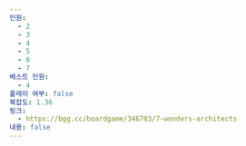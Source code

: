 ```yaml
---
인원:
  - 2
  - 3
  - 4
  - 5
  - 6
  - 7
베스트 인원:
  - 4
플레이 여부: false
복잡도: 1.36
링크:
  - https://bgg.cc/boardgame/346703/7-wonders-architects
내용: false
---
```

